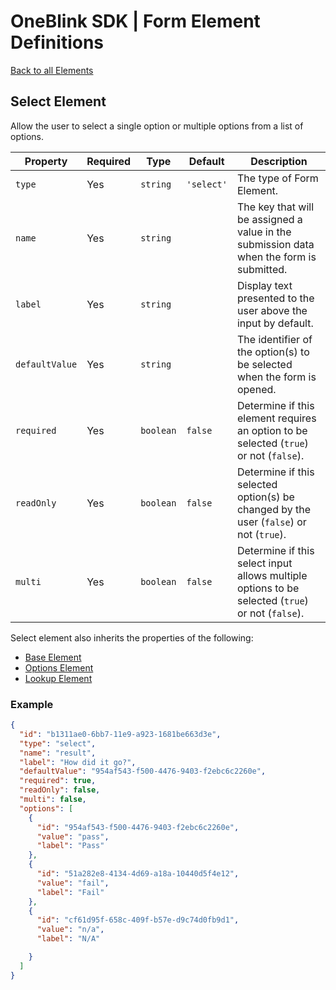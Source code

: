 # OneBlink SDK | Form Element Definitions

[Back to all Elements](./README.md)

## Select Element

Allow the user to select a single option or multiple options from a list of options.

| Property       | Required | Type      | Default    | Description                                                                                      |
| -------------- | -------- | --------- | ---------- | ------------------------------------------------------------------------------------------------ |
| `type`         | Yes      | `string`  | `'select'` | The type of Form Element.                                                                        |
| `name`         | Yes      | `string`  |            | The key that will be assigned a value in the submission data when the form is submitted.         |
| `label`        | Yes      | `string`  |            | Display text presented to the user above the input by default.                                   |
| `defaultValue` | Yes      | `string`  |            | The identifier of the option(s) to be selected when the form is opened.                          |
| `required`     | Yes      | `boolean` | `false`    | Determine if this element requires an option to be selected (`true`) or not (`false`).           |
| `readOnly`     | Yes      | `boolean` | `false`    | Determine if this selected option(s) be changed by the user (`false`) or not (`true`).           |
| `multi`        | Yes      | `boolean` | `false`    | Determine if this select input allows multiple options to be selected (`true`) or not (`false`). |

Select element also inherits the properties of the following:

-   [Base Element](./base-element.md)
-   [Options Element](./options-element.md)
-   [Lookup Element](./lookup-element.md)

### Example

```JSON
{
  "id": "b1311ae0-6bb7-11e9-a923-1681be663d3e",
  "type": "select",
  "name": "result",
  "label": "How did it go?",
  "defaultValue": "954af543-f500-4476-9403-f2ebc6c2260e",
  "required": true,
  "readOnly": false,
  "multi": false,
  "options": [
    {
      "id": "954af543-f500-4476-9403-f2ebc6c2260e",
      "value": "pass",
      "label": "Pass"
    },
    {
      "id": "51a282e8-4134-4d69-a18a-10440d5f4e12",
      "value": "fail",
      "label": "Fail"
    },
    {
      "id": "cf61d95f-658c-409f-b57e-d9c74d0fb9d1",
      "value": "n/a",
      "label": "N/A"

    }
  ]
}
```
